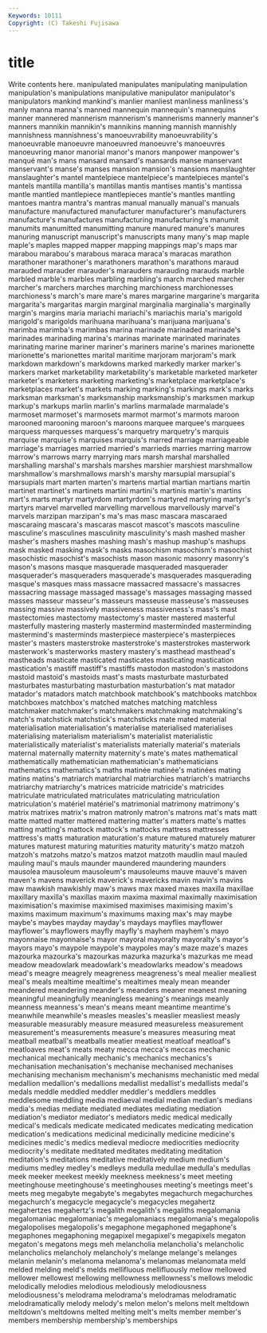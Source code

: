 ```yaml
---
Keywords: 10111 
Copyright: (C) Takeshi Fujisawa
---
```


# title

Write contents here.
 manipulated manipulates manipulating manipulation manipulation's manipulations manipulative manipulator manipulator's
manipulators mankind mankind's manlier manliest manliness manliness's manly manna manna's
manned mannequin mannequin's mannequins manner mannered mannerism mannerism's mannerisms mannerly
manner's manners mannikin mannikin's mannikins manning mannish mannishly mannishness mannishness's
manoeuvrability manoeuvrability's manoeuvrable manoeuvre manoeuvred manoeuvre's manoeuvres manoeuvring manor manorial
manor's manors manpower manpower's manqué man's mans mansard mansard's mansards
manse manservant manservant's manse's manses mansion mansion's mansions manslaughter manslaughter's
mantel mantelpiece mantelpiece's mantelpieces mantel's mantels mantilla mantilla's mantillas mantis
mantises mantis's mantissa mantle mantled mantlepiece mantlepieces mantle's mantles mantling
mantoes mantra mantra's mantras manual manually manual's manuals manufacture manufactured
manufacturer manufacturer's manufacturers manufacture's manufactures manufacturing manufacturing's manumit manumits manumitted
manumitting manure manured manure's manures manuring manuscript manuscript's manuscripts many
many's map maple maple's maples mapped mapper mapping mappings map's
maps mar marabou marabou's marabous maraca maraca's maracas marathon marathoner
marathoner's marathoners marathon's marathons maraud marauded marauder marauder's marauders marauding
marauds marble marbled marble's marbles marbling marbling's march marched marcher
marcher's marchers marches marching marchioness marchionesses marchioness's march's mare mare's
mares margarine margarine's margarita margarita's margaritas margin marginal marginalia marginalia's
marginally margin's margins maria mariachi mariachi's mariachis maria's marigold marigold's
marigolds marihuana marihuana's marijuana marijuana's marimba marimba's marimbas marina marinade
marinaded marinade's marinades marinading marina's marinas marinate marinated marinates marinating
marine mariner mariner's mariners marine's marines marionette marionette's marionettes marital
maritime marjoram marjoram's mark markdown markdown's markdowns marked markedly marker
marker's markers market marketability marketability's marketable marketed marketer marketer's marketers
marketing marketing's marketplace marketplace's marketplaces market's markets marking marking's markings
mark's marks marksman marksman's marksmanship marksmanship's marksmen markup markup's markups
marlin marlin's marlins marmalade marmalade's marmoset marmoset's marmosets marmot marmot's
marmots maroon marooned marooning maroon's maroons marquee marquee's marquees marquess
marquesses marquess's marquetry marquetry's marquis marquise marquise's marquises marquis's marred
marriage marriageable marriage's marriages married married's marrieds marries marring marrow
marrow's marrows marry marrying mars marsh marshal marshalled marshalling marshal's
marshals marshes marshier marshiest marshmallow marshmallow's marshmallows marsh's marshy marsupial
marsupial's marsupials mart marten marten's martens martial martian martians martin
martinet martinet's martinets martini martini's martinis martin's martins mart's marts
martyr martyrdom martyrdom's martyred martyring martyr's martyrs marvel marvelled marvelling
marvellous marvellously marvel's marvels marzipan marzipan's ma's mas masc mascara
mascaraed mascaraing mascara's mascaras mascot mascot's mascots masculine masculine's masculines
masculinity masculinity's mash mashed masher masher's mashers mashes mashing mash's
mashup mashup's mashups mask masked masking mask's masks masochism masochism's
masochist masochistic masochist's masochists mason masonic masonry masonry's mason's masons
masque masquerade masqueraded masquerader masquerader's masqueraders masquerade's masquerades masquerading masque's
masques mass massacre massacred massacre's massacres massacring massage massaged massage's
massages massaging massed masses masseur masseur's masseurs masseuse masseuse's masseuses
massing massive massively massiveness massiveness's mass's mast mastectomies mastectomy mastectomy's
master mastered masterful masterfully mastering masterly mastermind masterminded masterminding mastermind's
masterminds masterpiece masterpiece's masterpieces master's masters masterstroke masterstroke's masterstrokes masterwork
masterwork's masterworks mastery mastery's masthead masthead's mastheads masticate masticated masticates
masticating mastication mastication's mastiff mastiff's mastiffs mastodon mastodon's mastodons mastoid
mastoid's mastoids mast's masts masturbate masturbated masturbates masturbating masturbation masturbation's
mat matador matador's matadors match matchbook matchbook's matchbooks matchbox matchboxes
matchbox's matched matches matching matchless matchmaker matchmaker's matchmakers matchmaking matchmaking's
match's matchstick matchstick's matchsticks mate mated material materialisation materialisation's materialise
materialised materialises materialising materialism materialism's materialist materialistic materialistically materialist's materialists
materially material's materials maternal maternally maternity maternity's mate's mates mathematical
mathematically mathematician mathematician's mathematicians mathematics mathematics's maths matinée matinée's matinées
mating matins matins's matriarch matriarchal matriarchies matriarch's matriarchs matriarchy matriarchy's
matrices matricide matricide's matricides matriculate matriculated matriculates matriculating matriculation matriculation's
matériel matériel's matrimonial matrimony matrimony's matrix matrixes matrix's matron matronly
matron's matrons mat's mats matt matte matted matter mattered mattering
matter's matters matte's mattes matting matting's mattock mattock's mattocks mattress
mattresses mattress's matts maturation maturation's mature matured maturely maturer matures
maturest maturing maturities maturity maturity's matzo matzoh matzoh's matzohs matzo's
matzos matzot matzoth maudlin maul mauled mauling maul's mauls maunder
maundered maundering maunders mausolea mausoleum mausoleum's mausoleums mauve mauve's maven
maven's mavens maverick maverick's mavericks mavin mavin's mavins maw mawkish
mawkishly maw's maws max maxed maxes maxilla maxillae maxillary maxilla's
maxillas maxim maxima maximal maximally maximisation maximisation's maximise maximised maximises
maximising maxim's maxims maximum maximum's maximums maxing max's may maybe
maybe's maybes mayday mayday's maydays mayflies mayflower mayflower's mayflowers mayfly
mayfly's mayhem mayhem's mayo mayonnaise mayonnaise's mayor mayoral mayoralty mayoralty's
mayor's mayors mayo's maypole maypole's maypoles may's maze maze's mazes
mazourka mazourka's mazourkas mazurka mazurka's mazurkas me mead meadow meadowlark
meadowlark's meadowlarks meadow's meadows mead's meagre meagrely meagreness meagreness's meal
mealier mealiest meal's meals mealtime mealtime's mealtimes mealy mean meander
meandered meandering meander's meanders meaner meanest meaning meaningful meaningfully meaningless
meaning's meanings meanly meanness meanness's mean's means meant meantime meantime's
meanwhile meanwhile's measles measles's measlier measliest measly measurable measurably measure
measured measureless measurement measurement's measurements measure's measures measuring meat meatball
meatball's meatballs meatier meatiest meatloaf meatloaf's meatloaves meat's meats meaty
mecca mecca's meccas mechanic mechanical mechanically mechanic's mechanics mechanics's mechanisation
mechanisation's mechanise mechanised mechanises mechanising mechanism mechanism's mechanisms mechanistic med
medal medallion medallion's medallions medallist medallist's medallists medal's medals meddle
meddled meddler meddler's meddlers meddles meddlesome meddling media mediaeval medial
median median's medians media's medias mediate mediated mediates mediating mediation
mediation's mediator mediator's mediators medic medical medically medical's medicals medicate
medicated medicates medicating medication medication's medications medicinal medicinally medicine medicine's
medicines medic's medics medieval mediocre mediocrities mediocrity mediocrity's meditate meditated
meditates meditating meditation meditation's meditations meditative meditatively medium medium's mediums
medley medley's medleys medulla medullae medulla's medullas meek meeker meekest
meekly meekness meekness's meet meeting meetinghouse meetinghouse's meetinghouses meeting's meetings
meet's meets meg megabyte megabyte's megabytes megachurch megachurches megachurch's megacycle
megacycle's megacycles megahertz megahertzes megahertz's megalith megalith's megaliths megalomania megalomaniac
megalomaniac's megalomaniacs megalomania's megalopolis megalopolises megalopolis's megaphone megaphoned megaphone's megaphones
megaphoning megapixel megapixel's megapixels megaton megaton's megatons megs meh melancholia
melancholia's melancholic melancholics melancholy melancholy's melange melange's melanges melanin melanin's
melanoma melanoma's melanomas melanomata meld melded melding meld's melds mellifluous
mellifluously mellow mellowed mellower mellowest mellowing mellowness mellowness's mellows melodic
melodically melodies melodious melodiously melodiousness melodiousness's melodrama melodrama's melodramas melodramatic
melodramatically melody melody's melon melon's melons melt meltdown meltdown's meltdowns
melted melting melt's melts member member's members membership membership's memberships
